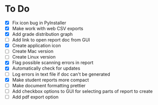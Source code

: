 # To Do

- [x] Fix icon bug in PyInstaller
- [x] Make work with web CSV exports
- [x] Add grade distribution graph
- [ ] Add link to open report doc from GUI
- [x] Create application icon
- [ ] Create Mac version
- [ ] Create Linux version
- [x] Flag possible scanning errors in report
- [x] Automatically check for updates
- [ ] Log errors in text file if doc can't be generated
- [x] Make student reports more compact
- [ ] Make document formatting prettier
- [ ] Add checkbox options to GUI for selecting parts of report to create
- [ ] Add pdf export option
